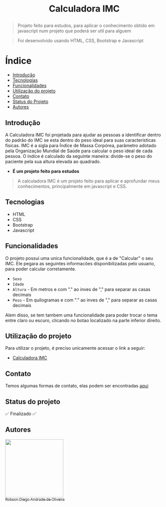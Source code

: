 <h1 align="center">
  <p>Calculadora IMC</p>
</h1>

> Projeto feito para estudos, para aplicar o conhecimento obtido em javascript num projeto que poderá ser util para alguem

> Foi desenvolvido usando HTML, CSS, Bootstrap e Javascript

# Índice 

* [Introdução](##Introdução)
* [Tecnologias](##Tecnologias)
* [Funcionalidades](##Funcionalidades)
* [Utilização do projeto](##tilização-do-projeto)
* [Contato](##Contato)
* [Status do Projeto](##Status-do-projeto)
* [Autores](##Autores)


## Introdução
A Calculadora IMC foi projetada para ajudar as pessoas a identificar dentro do padrão do IMC se esta dentro do peso ideal para suas caracteristicas fisicas.
IMC é a sigla para Índice de Massa Corpórea, parâmetro adotado pela Organização Mundial de Saúde para calcular o peso ideal de cada pessoa. O índice é calculado da seguinte maneira: divide-se o peso do paciente pela sua altura elevada ao quadrado.

- **É um projeto feito para estudos**

> A calculadora IMC é um projeto feito para aplicar e aprofundar meus conhecimentos, principalmente em javascript e CSS.

## Tecnologias

* HTML
* CSS
* Bootstrap
* Javascript

## Funcionalidades
O projeto possui uma unica funcionalidade, que é a de "Calcular" o seu IMC. Ele pegara as seguintes informacões disponibilizadas pelo usuario, para poder calcular corretamente.

- `Sexo`
- `Idade`
- `Altura` - Em metros e com "." ao inves de "," para separar as casas decimais
- `Peso` - Em quilogramas e com "." ao inves de "," para separar as casas decimais

Alem disso, se tem tambem uma funcionalidade para poder trocar o tema entre claro ou escuro, clicando no botao localizado na parte inferior direito.

## Utilização do projeto
Para utilizar o projeto, é preciso unicamente acessar o link a seguir:

- [Calculadora IMC](https://therealrobinho.github.io/Calculadora_IMC/Index.html)

## Contato
Temos algumas formas de contato, elas podem ser encontradas [aqui](https://github.com/TheRealRobinho)

## Status do projeto
:white_check_mark: Finalizado :white_check_mark:

## Autores
[<img src="https://avatars.githubusercontent.com/u/77800184?v=4" width=185><br><sub>Robson Diego Andrade de Oliveira</sub>](https://github.com/TheRealRobinho)
